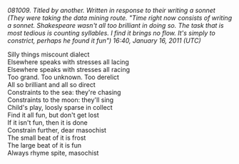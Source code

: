 *081009. Titled by another. Written in response to their writing a sonnet (They were taking the data mining route. "Time right now consists of writing a sonnet. Shakespeare wasn't all too brilliant in doing so. The task that is most tedious is counting syllables. I find it brings no flow. It's simply to constrict, perhaps he found it fun") 16:40, January 16, 2011 (UTC)*

Silly things miscount dialect<br>
Elsewhere speaks with stresses all lacing<br>
Elsewhere speaks with stresses all racing<br>
Too grand. Too unknown. Too derelict<br>
All so brilliant and all so direct<br>
Constraints to the sea: they're chasing<br>
Constraints to the moon: they'll sing<br>
Child's play, loosly sparse in collect<br>
Find it all fun, but don't get lost<br>
If it isn't fun, then it is done<br>
Constrain further, dear masochist<br>
The small beat of it is frost<br>
The large beat of it is fun<br>
Always rhyme spite, masochist<br>
